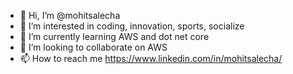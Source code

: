 - 👋 Hi, I’m @mohitsalecha
- 👀 I’m interested in coding, innovation, sports, socialize
- 🌱 I’m currently learning AWS and dot net core
- 💞️ I’m looking to collaborate on AWS
- 📫 How to reach me https://www.linkedin.com/in/mohitsalecha/

<!---
mohitsalecha/mohitsalecha is a ✨ special ✨ repository because its `README.md` (this file) appears on your GitHub profile.
You can click the Preview link to take a look at your changes.
--->
